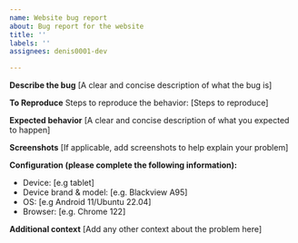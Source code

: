```yaml
---
name: Website bug report
about: Bug report for the website
title: ''
labels: ''
assignees: denis0001-dev

---
```


**Describe the bug**
[A clear and concise description of what the bug is]

**To Reproduce**
Steps to reproduce the behavior:
[Steps to reproduce]

**Expected behavior**
[A clear and concise description of what you expected to happen]

**Screenshots**
[If applicable, add screenshots to help explain your problem]

**Configuration (please complete the following information):**

 - Device: [e.g tablet]
 - Device brand & model: [e.g. Blackview A95]
 - OS: [e.g Android 11/Ubuntu 22.04]
 - Browser: [e.g. Chrome 122]

**Additional context**
[Add any other context about the problem here]
